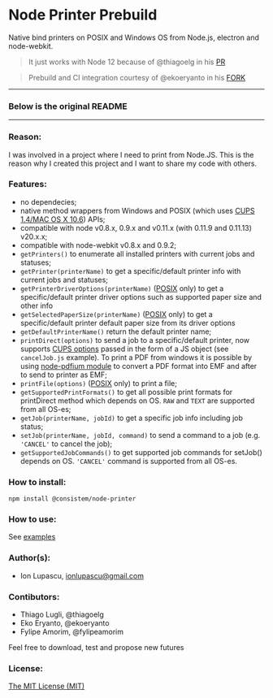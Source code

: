 Node Printer Prebuild
============
Native bind printers on POSIX and Windows OS from Node.js, electron and node-webkit.

> It just works with Node 12 because of @thiagoelg in his [PR](https://github.com/tojocky/node-printer/pull/261)

> Prebuild and CI integration courtesy of @ekoeryanto in his [FORK](https://github.com/ekoeryanto/node-printer)
___
### **Below is the original README**
___
### Reason:

I was involved in a project where I need to print from Node.JS. This is the reason why I created this project and I want to share my code with others.


### Features:

* no dependecies;
* native method wrappers from Windows  and POSIX (which uses [CUPS 1.4/MAC OS X 10.6](http://cups.org/)) APIs;
* compatible with node v0.8.x, 0.9.x and v0.11.x (with 0.11.9 and 0.11.13) v20.x.x;
* compatible with node-webkit v0.8.x and 0.9.2;
* `getPrinters()` to enumerate all installed printers with current jobs and statuses;
* `getPrinter(printerName)` to get a specific/default printer info with current jobs and statuses;
* `getPrinterDriverOptions(printerName)` ([POSIX](http://en.wikipedia.org/wiki/POSIX) only) to get a specific/default printer driver options such as supported paper size and other info
* `getSelectedPaperSize(printerName)` ([POSIX](http://en.wikipedia.org/wiki/POSIX) only) to get a specific/default printer default paper size from its driver options
* `getDefaultPrinterName()` return the default printer name;
* `printDirect(options)` to send a job to a specific/default printer, now supports [CUPS options](http://www.cups.org/documentation.php/options.html) passed in the form of a JS object (see `cancelJob.js` example). To print a PDF from windows it is possible by using [node-pdfium module](https://github.com/tojocky/node-pdfium) to convert a PDF format into EMF and after to send to printer as EMF;
* `printFile(options)`  ([POSIX](http://en.wikipedia.org/wiki/POSIX) only) to print a file;
* `getSupportedPrintFormats()` to get all possible print formats for printDirect method which depends on OS. `RAW` and `TEXT` are supported from all OS-es;
* `getJob(printerName, jobId)` to get a specific job info including job status;
* `setJob(printerName, jobId, command)` to send a command to a job (e.g. `'CANCEL'` to cancel the job);
* `getSupportedJobCommands()` to get supported job commands for setJob() depends on OS. `'CANCEL'` command is supported from all OS-es.


### How to install:
```
npm install @consistem/node-printer
```

### How to use:

See [examples](https://github.com/consistem/node-printer/tree/main/examples)

### Author(s):

* Ion Lupascu, ionlupascu@gmail.com

### Contibutors:

* Thiago Lugli, @thiagoelg
* Eko Eryanto, @ekoeryanto
* Fylipe Amorim, @fylipeamorim

Feel free to download, test and propose new futures

### License:
 [The MIT License (MIT)](http://opensource.org/licenses/MIT)
